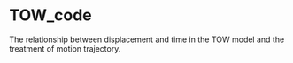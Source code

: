 # TOW_code
The relationship between displacement and time in the TOW model and the treatment of motion trajectory.
